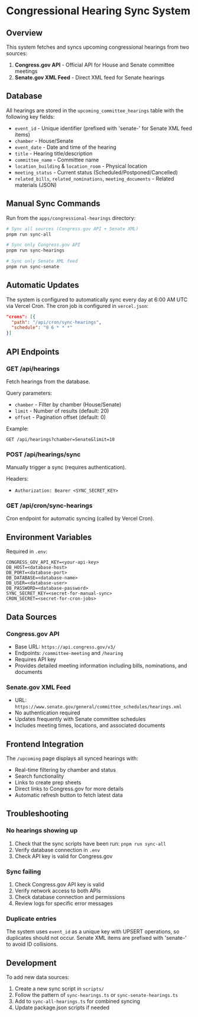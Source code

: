 # Congressional Hearing Sync System

## Overview
This system fetches and syncs upcoming congressional hearings from two sources:
1. **Congress.gov API** - Official API for House and Senate committee meetings
2. **Senate.gov XML Feed** - Direct XML feed for Senate hearings

## Database
All hearings are stored in the `upcoming_committee_hearings` table with the following key fields:
- `event_id` - Unique identifier (prefixed with 'senate-' for Senate XML feed items)
- `chamber` - House/Senate
- `event_date` - Date and time of the hearing
- `title` - Hearing title/description
- `committee_name` - Committee name
- `location_building` & `location_room` - Physical location
- `meeting_status` - Current status (Scheduled/Postponed/Cancelled)
- `related_bills`, `related_nominations`, `meeting_documents` - Related materials (JSON)

## Manual Sync Commands

Run from the `apps/congressional-hearings` directory:

```bash
# Sync all sources (Congress.gov API + Senate XML)
pnpm run sync-all

# Sync only Congress.gov API
pnpm run sync-hearings

# Sync only Senate XML feed
pnpm run sync-senate
```

## Automatic Updates

The system is configured to automatically sync every day at 6:00 AM UTC via Vercel Cron. The cron job is configured in `vercel.json`:

```json
"crons": [{
  "path": "/api/cron/sync-hearings",
  "schedule": "0 6 * * *"
}]
```

## API Endpoints

### GET /api/hearings
Fetch hearings from the database.

Query parameters:
- `chamber` - Filter by chamber (House/Senate)
- `limit` - Number of results (default: 20)
- `offset` - Pagination offset (default: 0)

Example:
```
GET /api/hearings?chamber=Senate&limit=10
```

### POST /api/hearings/sync
Manually trigger a sync (requires authentication).

Headers:
- `Authorization: Bearer <SYNC_SECRET_KEY>`

### GET /api/cron/sync-hearings
Cron endpoint for automatic syncing (called by Vercel Cron).

## Environment Variables

Required in `.env`:
```
CONGRESS_GOV_API_KEY=<your-api-key>
DB_HOST=<database-host>
DB_PORT=<database-port>
DB_DATABASE=<database-name>
DB_USER=<database-user>
DB_PASSWORD=<database-password>
SYNC_SECRET_KEY=<secret-for-manual-sync>
CRON_SECRET=<secret-for-cron-jobs>
```

## Data Sources

### Congress.gov API
- Base URL: `https://api.congress.gov/v3/`
- Endpoints: `/committee-meeting` and `/hearing`
- Requires API key
- Provides detailed meeting information including bills, nominations, and documents

### Senate.gov XML Feed
- URL: `https://www.senate.gov/general/committee_schedules/hearings.xml`
- No authentication required
- Updates frequently with Senate committee schedules
- Includes meeting times, locations, and associated documents

## Frontend Integration

The `/upcoming` page displays all synced hearings with:
- Real-time filtering by chamber and status
- Search functionality
- Links to create prep sheets
- Direct links to Congress.gov for more details
- Automatic refresh button to fetch latest data

## Troubleshooting

### No hearings showing up
1. Check that the sync scripts have been run: `pnpm run sync-all`
2. Verify database connection in `.env`
3. Check API key is valid for Congress.gov

### Sync failing
1. Check Congress.gov API key is valid
2. Verify network access to both APIs
3. Check database connection and permissions
4. Review logs for specific error messages

### Duplicate entries
The system uses `event_id` as a unique key with UPSERT operations, so duplicates should not occur. Senate XML items are prefixed with 'senate-' to avoid ID collisions.

## Development

To add new data sources:
1. Create a new sync script in `scripts/`
2. Follow the pattern of `sync-hearings.ts` or `sync-senate-hearings.ts`
3. Add to `sync-all-hearings.ts` for combined syncing
4. Update package.json scripts if needed